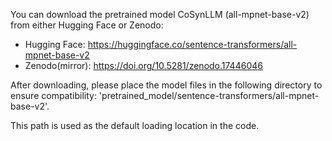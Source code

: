 You can download the pretrained model CoSynLLM (all-mpnet-base-v2) from either Hugging Face or Zenodo:
- Hugging Face: https://huggingface.co/sentence-transformers/all-mpnet-base-v2
- Zenodo(mirror): https://doi.org/10.5281/zenodo.17446046
  
After downloading, please place the model files in the following directory to ensure compatibility: 'pretrained_model/sentence-transformers/all-mpnet-base-v2'.

This path is used as the default loading location in the code.
